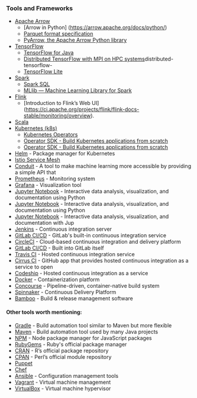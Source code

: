 ### Tools and Frameworks
* [Apache Arrow](http://arrow.apache.org/)
	* [Arrow in Python] (https://arrow.apache.org/docs/python/)
	* [Parquet format specification](https://github.com/apache/parquet-format)
	* [PyArrow, the Apache Arrow Python library](https://arrow.apache.org/docs/python/pyarrow.html)
* [TensorFlow](https://www.tensorflow.org/)
	* [TensorFlow for Java](https://www.tensorflow.org/api_docs/java/org/tensorflow/package-summary)
	* [Distributed TensorFlow with MPI on HPC systems](https://research.googleblog.com/2017/03/)distributed-tensorflow-
	* [TensorFlow Lite](https://www.tensorflow.org/lite	)
* [Spark](https://spark.apache.org/)
	* [Spark SQL](https://spark.apache.org/sql/)
	* [MLlib — Machine Learning Library for Spark](https://spark.apache.org/mllib/)
* [Flink](https://flink.apache.org/)
	* [Introduction to Flink’s Web UI] (https://ci.apache.org/projects/flink/flink-docs-stable/monitoring/overview).
* [Scala](https://scala-lang.org/)	
* [Kubernetes (k8s)]( https://kubernetes.io/) 
	* [Kubernetes Operators](https://coreos.com/operators/what-are-operator-patterns/) 
	* [Operator SDK - Build Kubernetes applications from scratch](https://sdk.operatorframework.io/docs/building-operators/)
	* [Operator SDK - Build Kubernetes applications from scratch](https://sdk.operatorframework.io/docs/building-operators/)
* [Helm](https://helm.sh/) - Package manager for Kubernetes
* [Istio Service Mesh]( https://istio.io/)
* [Conduit](https://conduit.ai/) - A tool to make machine learning more accessible by providing a simple API that
* [Prometheus](https://prometheus.io/) - Monitoring system
* [Grafana](https://grafana.com/) - Visualization tool
* [Jupyter Notebook](https://jupyter.org/) - Interactive data analysis, visualization, and documentation using Python 
* [Jupyter Notebook](https://jupyter.org/) - Interactive data analysis, visualization, and documentation using Python
* [Jupyter Notebook](https://jupyter.org/) - Interactive data analysis, visualization, and documentation with Jup 
* [Jenkins](https://jenkins.io/) - Continuous integration server
* [GitLab CI/CD](https://about.gitlab.com/features/continuous-integration/) - GitLab's built-in continuous integration service
* [CircleCI](https://circleci.com/) - Cloud-based continuous integration and delivery platform
* [GitLab CI/CD](https://about.gitlab.com/features/continuous-integration/) - Built into GitLab itself
* [Travis CI](https://travis-ci.org/) - Hosted continuous integration service
* [Cirrus CI](https://cirrus-ci.org/) - GitHub app that provides hosted continuous integration as a service to open
* [Codeship](https://codeship.com/) - Hosted continuous integration as  a service
* [Docker](https://www.docker.com/) - Containerization platform
* [Concourse](https://concourse-ci.org/) - Pipeline-driven, container-native build system
* [Spinnaker](http://www.spinnaker.io/) - Continuous Delivery Platform
* [Bamboo](https://www.atlassian.com/software/bamboo) - Build & release management  software

#### Other tools worth mentioning:
* [Gradle](https://gradle.org/) - Build automation tool similar to Maven but more flexible
* [Maven](https://maven.apache.org/) - Build automation tool used by many Java projects
* [NPM](https://www.npmjs.com/) - Node package manager for JavaScript packages
* [RubyGems](https://rubygems.org/) - Ruby's official package manager
* [CRAN](https://cran.r-project.org/) - R’s official package repository 
* [CPAN](https://metacpan.org/) - Perl’s official module repository 
* [Puppet](https://puppet.com/)
* [Chef](https://www.chef.io/chef/)
* [Ansible](https://www.ansible.com/) - Configuration management tools
* [Vagrant](https://www.vagrantup.com/) - Virtual machine management
* [VirtualBox](https://www.virtualbox.org/) - Virtual machine hypervisor
